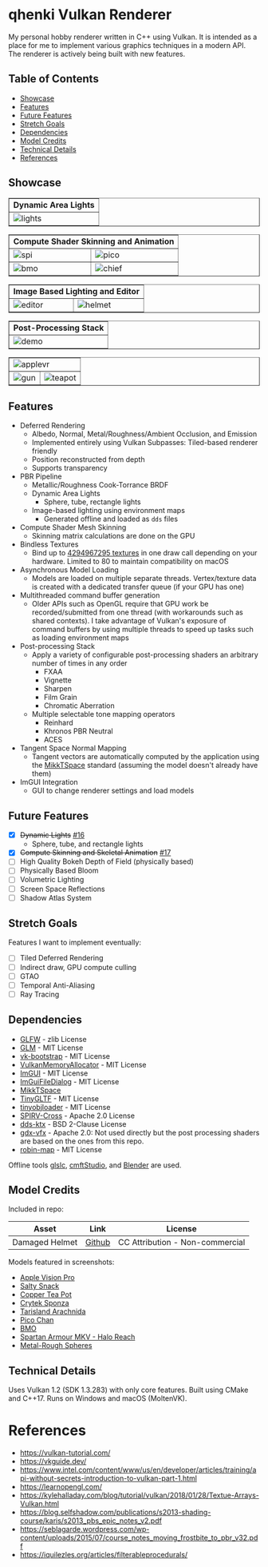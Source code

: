 # qhenki Vulkan Renderer

My personal hobby renderer written in C++ using Vulkan. It is intended as a place for me to implement various graphics techniques in a modern API. The renderer is actively being built with new features.

## Table of Contents
- [Showcase](#showcase)
- [Features](#features)
- [Future Features](#future-features)
- [Stretch Goals](#stretch-goals)
- [Dependencies](#dependencies)
- [Model Credits](#model-credits)
- [Technical Details](#technical-details)
- [References](#references)

## Showcase

<table border="1">
  <tr>
    <td colspan="2" align="center"><b>Dynamic Area Lights</b></td>
  </tr>
  <tr>
    <td><img src="screenshots/lights.png" alt="lights"></td>
  </tr>
</table>

<table border="1">
  <tr>
    <td colspan="2" align="center"><b>Compute Shader Skinning and Animation</b></td>
  </tr>
  <tr>
    <td><img src="screenshots/spi-anim.gif" alt="spi"></td>
    <td><img src="screenshots/pico-anim.gif" alt="pico"></td>
  </tr>
<tr>
    <td><img src="screenshots/bmo-anim.gif" alt="bmo"></td>
    <td><img src="screenshots/chief-anim.gif" alt="chief"></td>
  </tr>
</table>

<table border="1">
  <tr>
    <td colspan="2" align="center"><b>Image Based Lighting and Editor</b></td>
  </tr>
  <tr>
    <td><img src="screenshots/editor.png" alt="editor"></td>
    <td><img src="screenshots/helmet.png" alt="helmet"></td>
  </tr>
</table>

<table border="1">
  <tr>
    <td colspan="2" align="center"><b>Post-Processing Stack</b></td>
  </tr>
  <tr>
    <td><img src="screenshots/demo.gif" alt="demo"></td>
  </tr>
</table>

<table border="1">
  <tr>
    <td colspan="2"><img src="screenshots/applevr.png" alt="applevr"></td>
  </tr>
  <tr>
    <td><img src="screenshots/gun.png" alt="gun"></td>
    <td><img src="screenshots/teapot.png" alt="teapot"></td>
  </tr>
</table>

## Features

* Deferred Rendering
  * Albedo, Normal, Metal/Roughness/Ambient Occlusion, and Emission
  * Implemented entirely using Vulkan Subpasses: Tiled-based renderer friendly
  * Position reconstructed from depth
  * Supports transparency
* PBR Pipeline
  * Metallic/Roughness Cook-Torrance BRDF
  * Dynamic Area Lights
    * Sphere, tube, rectangle lights
  * Image-based lighting using environment maps
    * Generated offline and loaded as `dds` files
* Compute Shader Mesh Skinning
  * Skinning matrix calculations are done on the GPU
* Bindless Textures
  * Bind up to [4294967295 textures](https://vulkan.gpuinfo.org/displaydevicelimit.php?platform=windows&name=maxPerStageDescriptorSamplers) in one draw call depending on your hardware. Limited to 80 to maintain compatibility on macOS
* Asynchronous Model Loading
  * Models are loaded on multiple separate threads. Vertex/texture data is created with a dedicated transfer queue (if your GPU has one)
* Multithreaded command buffer generation
  * Older APIs such as OpenGL require that GPU work be recorded/submitted from one thread (with workarounds such as shared contexts). I take advantage of Vulkan's exposure of command buffers by using multiple threads to speed up tasks such as loading environment maps
* Post-processing Stack
  * Apply a variety of configurable post-processing shaders an arbitrary number of times in any order
    * FXAA
    * Vignette
    * Sharpen
    * Film Grain
    * Chromatic Aberration
  * Multiple selectable tone mapping operators
    * Reinhard
    * Khronos PBR Neutral
    * ACES
* Tangent Space Normal Mapping
  * Tangent vectors are automatically computed by the application using the [MikkTSpace](http://www.mikktspace.com/) standard (assuming the model doesn't already have them)
* ImGUI Integration
  * GUI to change renderer settings and load models

## Future Features
- [x] ~~Dynamic Lights~~ [#16](https://github.com/AaronTian-stack/qhenki-renderer/pull/16)
  - Sphere, tube, and rectangle lights
- [x] ~~Compute Skinning and Skeletal Animation~~ [#17](https://github.com/AaronTian-stack/qhenki-renderer/pull/17)
- [ ] High Quality Bokeh Depth of Field (physically based)
- [ ] Physically Based Bloom
- [ ] Volumetric Lighting
- [ ] Screen Space Reflections
- [ ] Shadow Atlas System

## Stretch Goals
Features I want to implement eventually:
- [ ] Tiled Deferred Rendering
- [ ] Indirect draw, GPU compute culling
- [ ] GTAO
- [ ] Temporal Anti-Aliasing
- [ ] Ray Tracing

## Dependencies
* [GLFW](https://github.com/glfw/glfw) - zlib License
* [GLM](https://github.com/g-truc/glm) - MIT License
* [vk-bootstrap](https://github.com/charles-lunarg/vk-bootstrap) - MIT License
* [VulkanMemoryAllocator](https://github.com/GPUOpen-LibrariesAndSDKs/VulkanMemoryAllocator) - MIT License
* [ImGUI](https://github.com/ocornut/imgui) - MIT License
* [ImGuiFileDialog](https://github.com/aiekick/ImGuiFileDialog) - MIT License
* [MikkTSpace](https://github.com/mmikk/MikkTSpace)
* [TinyGLTF](https://github.com/syoyo/tinygltf) - MIT License
* [tinyobjloader](https://github.com/tinyobjloader/tinyobjloader) - MIT License
* [SPIRV-Cross](https://github.com/KhronosGroup/SPIRV-Cross) - Apache 2.0 License
* [dds-ktx](https://github.com/septag/dds-ktx) - BSD 2-Clause License
* [gdx-vfx](https://github.com/crashinvaders/gdx-vfx) - Apache 2.0: Not used directly but the post processing shaders are based on the ones from this repo.
* [robin-map](https://github.com/Tessil/robin-map) - MIT License

Offline tools [glslc](https://github.com/google/shaderc/tree/main/glslc), [cmftStudio](https://github.com/dariomanesku/cmftStudio), and [Blender](https://www.blender.org/) are used.

## Model Credits

Included in repo:

| Asset            | Link                                                                                                                   | License                         |
|------------------|------------------------------------------------------------------------------------------------------------------------|---------------------------------|
| Damaged Helmet   | [Github](https://github.com/KhronosGroup/glTF-Sample-Models/tree/main/2.0/DamagedHelmet)                               | CC Attribution - Non-commercial |

Models featured in screenshots:
  - [Apple Vision Pro](https://sketchfab.com/3d-models/free-apple-vision-pro-ultra-high-quality-8bd7123015ee4509b1c312f54a877597)
  - [Salty Snack](https://sketchfab.com/3d-models/salty-snack-firearm-game-ready-702411980d904abc974efef9ba4e47d5)
  - [Copper Tea Pot](https://sketchfab.com/3d-models/copper-tea-pot-27f2ac58f7614f2796630bdc6f18ee2f)
  - [Crytek Sponza](https://github.com/KhronosGroup/glTF-Sample-Models/tree/main/2.0/Sponza)
  - [Tarisland Arachnida](https://sketchfab.com/3d-models/tarisland-arachnida-d9aacbf0a2a44899b0e4b3de0d0c66bd)
  - [Pico Chan](https://sketchfab.com/3d-models/pico-chan-80923daa339348858c1291a2969c9b10)
  - [BMO](https://sketchfab.com/3d-models/bmo-realistic-5d8a3f209118401da46e3b1b38903961)
  - [Spartan Armour MKV - Halo Reach](https://sketchfab.com/3d-models/spartan-armour-mkv-halo-reach-57070b2fd9ff472c8988e76d8c5cbe66)
  - [Metal-Rough Spheres](https://github.com/KhronosGroup/glTF-Sample-Models/tree/main/2.0/MetalRoughSpheres)

## Technical Details
Uses Vulkan 1.2 (SDK 1.3.283) with only core features. Built using CMake and C++17. Runs on Windows and macOS (MoltenVK).

# References
- https://vulkan-tutorial.com/
- https://vkguide.dev/
- https://www.intel.com/content/www/us/en/developer/articles/training/api-without-secrets-introduction-to-vulkan-part-1.html
- https://learnopengl.com/
- https://kylehalladay.com/blog/tutorial/vulkan/2018/01/28/Textue-Arrays-Vulkan.html
- https://blog.selfshadow.com/publications/s2013-shading-course/karis/s2013_pbs_epic_notes_v2.pdf
- https://seblagarde.wordpress.com/wp-content/uploads/2015/07/course_notes_moving_frostbite_to_pbr_v32.pdf
- https://iquilezles.org/articles/filterableprocedurals/
